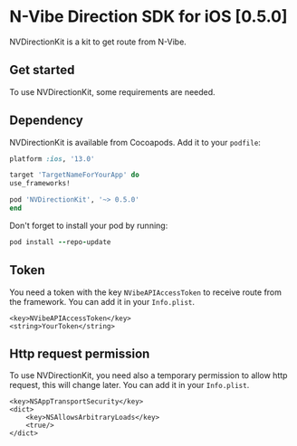 # N-Vibe Direction SDK for iOS [0.5.0]

NVDirectionKit is a kit to get route from N-Vibe.

## Get started

To use NVDirectionKit, some requirements are needed.

## Dependency

NVDirectionKit is available from Cocoapods. Add it to your `podfile`:

```ruby
platform :ios, '13.0'

target 'TargetNameForYourApp' do
use_frameworks!

pod 'NVDirectionKit', '~> 0.5.0'
end
```

Don't forget to install your pod by running:

```ruby
pod install --repo-update
```

## Token
  
You need a token with the key `NVibeAPIAccessToken` to receive route from the framework. You can add it in your `Info.plist`.

```
<key>NVibeAPIAccessToken</key>
<string>YourToken</string>
```

## Http request permission

To use NVDirectionKit, you need also a temporary permission to allow http request, this will change later. You can add it in your `Info.plist`.

```
<key>NSAppTransportSecurity</key>
<dict>
    <key>NSAllowsArbitraryLoads</key>
    <true/>
</dict>
```
